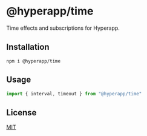 # @hyperapp/time

Time effects and subscriptions for Hyperapp.

## Installation

```
npm i @hyperapp/time
```

## Usage

```js
import { interval, timeout } from "@hyperapp/time"
```

## License

[MIT](../../LICENSE.md)
